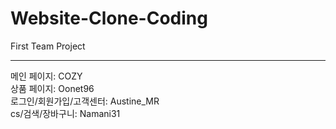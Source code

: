 # Website-Clone-Coding
First Team Project

---

메인 페이지: COZY <br>
상품 페이지: Oonet96 <br>
로그인/회원가입/고객센터: Austine_MR <br>
cs/검색/장바구니: Namani31
